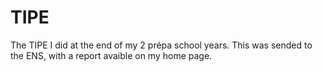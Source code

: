# TIPE

The TIPE I did at the end of my 2 prépa school years.
This was sended to the ENS, with a report avaible on my home page.
